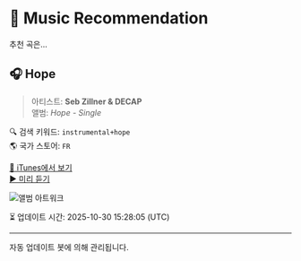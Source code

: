 
# 🎵 Music Recommendation

추천 곡은...

## 🎧 Hope  
> 아티스트: **Seb Zillner & DECAP**  
> 앨범: _Hope - Single_  

🔍 검색 키워드: `instrumental+hope`  
🌎 국가 스토어: `FR`

[🔗 iTunes에서 보기](https://music.apple.com/fr/album/hope/1573376127?i=1573376128&uo=4)  
[▶️ 미리 듣기](https://audio-ssl.itunes.apple.com/itunes-assets/AudioPreview115/v4/5d/2d/a9/5d2da9a3-37c8-cfd3-6b1b-e54341805133/mzaf_17522798620124116499.plus.aac.p.m4a)

![앨범 아트워크](https://is1-ssl.mzstatic.com/image/thumb/Music115/v4/1b/67/73/1b6773b9-baf8-82ea-161a-d70d0299d99a/cover_4064832621051.jpg/100x100bb.jpg)

⏳ 업데이트 시간: 2025-10-30 15:28:05 (UTC)

---
자동 업데이트 봇에 의해 관리됩니다.
